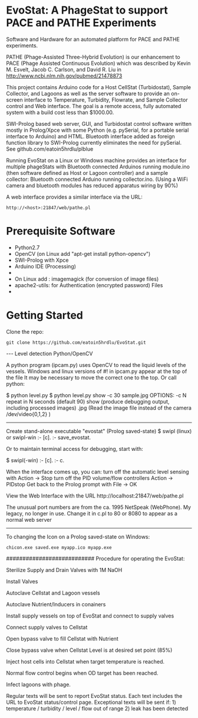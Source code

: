 EvoStat:  A PhageStat to support PACE and PATHE Experiments
====
Software and Hardware for an automated platform for PACE and PATHE experiments.

PATHE (Phage-Assisted Three-Hybrid Evolution) is our enhancement to PACE (Phage Assisted Continuous Evolution) which was described by Kevin M. Esvelt, Jacob C. Carlson, and David R. Liu in http://www.ncbi.nlm.nih.gov/pubmed/21478873

This project contains Arduino code for a Host CellStat (Turbidostat), Sample Collector, and Lagoons
as well as the server software to provide an on-screen interface to Temperature, Turbidity, Flowrate,
and Sample Collector control and Web interface.  The goal is a remote access, fully automated system with a build cost less than $1000.00. 

SWI-Prolog based web server, GUI, and Turbidostat control software written mostly in Prolog/Xpce with some Python (e.g. pySerial, for a 
portable serial interface to Arduino) and HTML. Bluetooth interface added as foreign function library to SWI-Prolog currently eliminates the need for pySerial. See github.com/eatoin5hrdlu/plblue 

Running EvoStat on a Linux or Windows machine provides an interface for multiple phageStats with Bluetooth connected Arduinos running module.ino (then software defined as Host or Lagoon controller) and a sample collector: Bluetooth connected Arduino running collector.ino. (Using a WiFi camera and bluetooth modules has reduced apparatus wiring by 90%)

A web interface provides a similar interface via the URL:  

    http://<host>:21847/web/pathe.pl


Prerequisite Software
====
- Python2.7
- OpenCV (on Linux add "apt-get install python-opencv")
- SWI-Prolog with Xpce
- Arduino IDE (Processing)
-
- On Linux add : imagemagick (for conversion of image files)
- apache2-utils: for Authentication (encrypted password) Files
- 

Getting Started
====
Clone the repo:

    git clone https://github.com/eatoin5hrdlu/EvoStat.git

--- Level detection Python/OpenCV

A python program (ipcam.py) uses OpenCV to read the liquid levels of the vessels.
Windows and linux versions of #! in ipcam.py appear at the top of the file
It may be necessary to move the correct one to the top. Or call python:

$ python level.py 
$ python level.py show -c 30 sample.jpg
OPTIONS: -c N repeat in N seconds (default 90)
         show   (produce debugging output, including processed images)
         <filename>.jpg    (Read the image file instead of the camera /dev/video{0,1,2} )

------------------
Create stand-alone executable "evostat" (Prolog saved-state)
$ swipl (linux) or swipl-win
:- [c].
:- save_evostat.

Or to maintain terminal access for debugging, start with:

$ swipl(-win)
:- [c].
:- c.

When the interface comes up, you can:
turn off the automatic level sensing with Action -> Stop
turn off the PID volume/flow controllers  Action -> PIDstop
Get back to the Prolog prompt with File -> OK

View the Web Interface with the URL  http://localhost:21847/web/pathe.pl

The unusual port numbers are from the ca. 1995 NetSpeak (WebPhone). My legacy, no longer in use.
Change it in c.pl to 80 or 8080 to appear as a normal web server

--------------
To changing the Icon on a Prolog saved-state on Windows:

    chicon.exe saved.exe myapp.ico myapp.exe


###########################
Procedure for operating the EvoStat:

Sterilize Supply and Drain Valves with 1M NaOH

Install Valves

Autoclave Cellstat and Lagoon vessels

Autoclave Nutrient/Inducers in conainers

Install supply vessels on top of EvoStat and connect to supply valves

Connect supply valves to Cellstat

Open bypass valve to fill Cellstat with Nutrient

Close bypass valve when Cellstat Level is at desired set point (85%)

Inject host cells into Cellstat when target temperature is reached.

Normal flow control begins when OD target has been reached.

Infect lagoons with phage.

Regular texts will be sent to report EvoStat status.
	Each text includes the URL to EvoStat status/control page.
Exceptional texts will be sent if:
	1) temperature / turbidity / level / flow out of range
	2) leak has been detected


